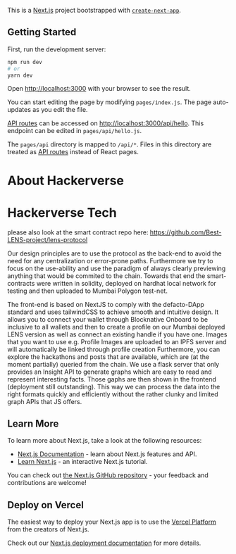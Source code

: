 This is a [Next.js](https://nextjs.org/) project bootstrapped with [`create-next-app`](https://github.com/vercel/next.js/tree/canary/packages/create-next-app).

## Getting Started

First, run the development server:

```bash
npm run dev
# or
yarn dev
```

Open [http://localhost:3000](http://localhost:3000) with your browser to see the result.

You can start editing the page by modifying `pages/index.js`. The page auto-updates as you edit the file.

[API routes](https://nextjs.org/docs/api-routes/introduction) can be accessed on [http://localhost:3000/api/hello](http://localhost:3000/api/hello). This endpoint can be edited in `pages/api/hello.js`.

The `pages/api` directory is mapped to `/api/*`. Files in this directory are treated as [API routes](https://nextjs.org/docs/api-routes/introduction) instead of React pages.

# About Hackerverse

# Hackerverse Tech

please also look at the smart contract repo here: https://github.com/Best-LENS-project/lens-protocol

Our design principles are to use the protocol as the back-end to avoid the need for any centralization or error-prone paths. Furthermore we try to focus on the use-ability and use the paradigm of always clearly previewing anything that would be commited to the chain.
Towards that end the smart-contracts were written in solidity, deployed on hardhat local network for testing and then uploaded to Mumbai Polygon test-net.

<!-- [chris may add somehting here #happypath] -->

The front-end is based on NextJS to comply with the defacto-DApp standard and uses tailwindCSS to achieve smooth and intuitive design.
It allows you to connect your wallet through Blocknative Onboard to be inclusive to all wallets and then to create a profile on our Mumbai deployed LENS version as well as connect an existing handle if you have one.
Images that you want to use e.g. Profile Images are uploaded to an IPFS server and will automatically be linked through profile creation
Furthermore, you can explore the hackathons and posts that are available, which are (at the moment partially) queried from the chain.
We use a flask server that only provides an Insight API to generate graphs which are easy to read and represent interesting facts. Those gaphs are then shown in the frontend (deployment still outstanding). This way we can process the data into the right formats quickly and efficiently without the rather clunky and limited graph APIs that JS offers.

## Learn More

To learn more about Next.js, take a look at the following resources:

- [Next.js Documentation](https://nextjs.org/docs) - learn about Next.js features and API.
- [Learn Next.js](https://nextjs.org/learn) - an interactive Next.js tutorial.

You can check out [the Next.js GitHub repository](https://github.com/vercel/next.js/) - your feedback and contributions are welcome!

## Deploy on Vercel

The easiest way to deploy your Next.js app is to use the [Vercel Platform](https://vercel.com/new?utm_medium=default-template&filter=next.js&utm_source=create-next-app&utm_campaign=create-next-app-readme) from the creators of Next.js.

Check out our [Next.js deployment documentation](https://nextjs.org/docs/deployment) for more details.
